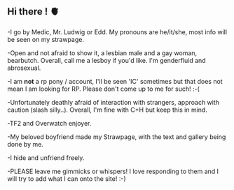 ## Hi there ! 🫀
-I go by Medic, Mr. Ludwig or Edd. My pronouns are he/it/she, most info will be seen on my strawpage. 

-Open and not afraid to show it, a lesbian male and a gay woman, bearbutch. Overall, call me a lesboy if you'd like. I'm genderfluid and abrosexual.

-I am **not** a rp pony / account, I'll be seen 'IC' sometimes but that does not mean I am looking for RP. Please don't come up to me for such! :-(

-Unfortunately deathly afraid of interaction with strangers, approach with caution (slash silly..). Overall, I'm fine with C+H but keep this in mind.

-TF2 and Overwatch enjoyer.

-My beloved boyfriend made my Strawpage, with the text and gallery being done by me.

-I hide and unfriend freely.

-PLEASE leave me gimmicks or whispers! I love responding to them and I will try to add what I can onto the site! :-)
